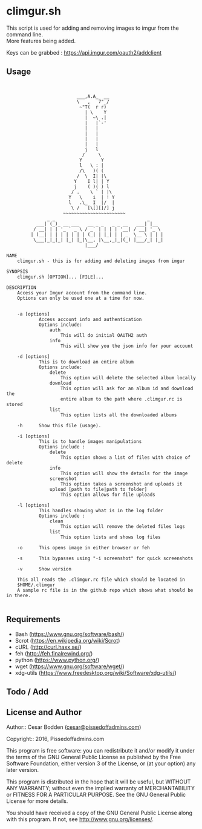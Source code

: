 climgur.sh
====

This script is used for adding and removing images to imgur from the command 
line.<br>
More features being added.

Keys can be grabbed : https://api.imgur.com/oauth2/addclient

Usage
----

<pre><code>

                          ___,A.A_  __
                          \   ,   7"_/
                           ~"T(  r r)
                             | \    Y
                             |  ~\ .|
                             |   |`-'
                             |   |
                             |   |
                             |   |
                             |   |
                             j   l
                            /     \
                           Y       Y
                           l   \ : |
                           /\   )( (
                          /  \  I| |\
                         Y    I l| | Y
                         j    ( )( ) l
                        / .    \ ` | |\
                       Y   \    i  | ! Y
                       l   .\_  I  |/  |
                        \ /   [\[][]/] j
                     ~~~~~~~~~~~~~~~~~~~~~~~
               _ _                                  _
           ___| (_)_ __ ___   __ _ _   _ _ __   ___| |__
          / __| | | '_ ` _ \ / _` | | | | '__| / __| '_ \
         | (__| | | | | | | | (_| | |_| | | _  \__ \ | | |
          \___|_|_|_| |_| |_|\__, |\__,_|_|(_) |___/_| |_|
                             |___/

NAME
    climgur.sh - this is for adding and deleting images from imgur

SYNOPSIS
    climgur.sh [OPTION]... [FILE]...

DESCRIPTION
    Access your Imgur account from the command line.
    Options can only be used one at a time for now.


    -a [options]
            Access account info and authentication
            Options include:
                auth
                    This will do initial OAUTH2 auth
                info
                    This will show you the json info for your account

    -d [options]
            This is to download an entire album
            Options include:
                delete
                    This option will delete the selected album locally
                download
                    This option will ask for an album id and download the
                    entire album to the path where .climgur.rc is stored
                list
                    This option lists all the downloaded albums

    -h      Show this file (usage).

    -i [options]
            This is to handle images manipulations
            Options include :
                delete
                    This option shows a list of files with choice of delete
                info
                    This option will show the details for the image
                screenshot
                    This option takes a screenshot and uploads it
                upload [path to file|path to folder]
                    This option allows for file uploads

    -l [options]
            This handles showing what is in the log folder
            Options include :
                clean
                    This option will remove the deleted files logs
                list
                    This option lists and shows log files

    -o      This opens image in either browser or feh

    -s      This bypasses using "-i screenshot" for quick screenshots

    -v      Show version

    This all reads the .climgur.rc file which should be located in
    $HOME/.climgur
    A sample rc file is in the github repo which shows what should be in there.

</code></pre>

Requirements
----

- Bash (https://www.gnu.org/software/bash/)
- Scrot (https://en.wikipedia.org/wiki/Scrot)
- cURL (http://curl.haxx.se/)
- feh (http://feh.finalrewind.org/)
- python (https://www.python.org/)
- wget (https://www.gnu.org/software/wget/)
- xdg-utils (https://www.freedesktop.org/wiki/Software/xdg-utils/)

Todo / Add
----


License and Author
----

Author:: Cesar Bodden (cesar@pissedoffadmins.com)

Copyright:: 2016, Pissedoffadmins.com

This program is free software: you can redistribute it and/or modify
it under the terms of the GNU General Public License as published by
the Free Software Foundation, either version 3 of the License, or
(at your option) any later version.

This program is distributed in the hope that it will be useful,
but WITHOUT ANY WARRANTY; without even the implied warranty of
MERCHANTABILITY or FITNESS FOR A PARTICULAR PURPOSE.  See the
GNU General Public License for more details.

You should have received a copy of the GNU General Public License
along with this program.  If not, see <http://www.gnu.org/licenses/>.
